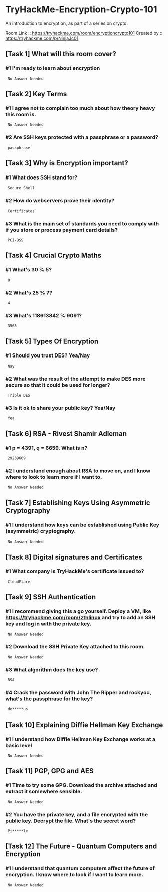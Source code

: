 # TryHackMe-Encryption-Crypto-101
An introduction to encryption, as part of a series on crypto.

Room Link :: https://tryhackme.com/room/encryptioncrypto101
Created by :: https://tryhackme.com/p/NinjaJc01

## [Task 1] What will this room cover? 

### #1 I'm ready to learn about encryption
     
     No Answer Needed

## [Task 2] Key Terms

### #1 I agree not to complain too much about how theory heavy this room is.
     
     No Answer Needed
     
### #2 Are SSH keys protected with a passphrase or a password?
     
     passphrase
     
## [Task 3] Why is Encryption important? 

### #1 What does SSH stand for?
     
     Secure Shell
     
### #2 How do webservers prove their identity?
     
     Certificates

### #3 What is the main set of standards you need to comply with if you store or process payment card details?
     
     PCI-DSS
     
## [Task 4] Crucial Crypto Maths

### #1 What's 30 % 5? 

     0
     
### #2 What's 25 % 7?
      
     4
     
### #3 What's 118613842 % 9091?    
     
     3565
     
## [Task 5] Types Of Encryption

### #1 Should you trust DES? Yea/Nay

     Nay
     
### #2 What was the result of the attempt to make DES more secure so that it could be used for longer?     
     
     Triple DES
     
### #3 Is it ok to share your public key? Yea/Nay
     
     Yea
     
## [Task 6] RSA - Rivest Shamir Adleman

### #1 p = 4391, q = 6659. What is n? 
     
     29239669
     
### #2 I understand enough about RSA to move on, and I know where to look to learn more if I want to.
     
     No Answer Needed
     
## [Task 7] Establishing Keys Using Asymmetric Cryptography

### #1 I understand how keys can be established using Public Key (asymmetric) cryptography.
     
     No Answer Needed
     
## [Task 8] Digital signatures and Certificates 

### #1 What company is TryHackMe's certificate issued to?

     CloudFlare
     
## [Task 9] SSH Authentication

### #1 I recommend giving this a go yourself. Deploy a VM, like https://tryhackme.com/room/zthlinux and try to add an SSH key and log in with the private key.

     No Answer Needed
     
### #2 Download the SSH Private Key attached to this room.
     
     No Answer Needed
     
### #3 What algorithm does the key use?

     RSA
     
### #4 Crack the password with John The Ripper and rockyou, what's the passphrase for the key?

     de*****us
     
## [Task 10] Explaining Diffie Hellman Key Exchange

### #1 I understand how Diffie Hellman Key Exchange works at a basic level
     
     No Answer Needed
     
## [Task 11] PGP, GPG and AES 

### #1 Time to try some GPG. Download the archive attached and extract it somewhere sensible.
     
     No Answer Needed
     
### #2 You have the private key, and a file encrypted with the public key. Decrypt the file. What's the secret word?
     
     Pi*****le

## [Task 12] The Future - Quantum Computers and Encryption

### #1 I understand that quantum computers affect the future of encryption. I know where to look if I want to learn more.
     
     No Answer Needed
          
